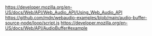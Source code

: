https://developer.mozilla.org/en-US/docs/Web/API/Web_Audio_API/Using_Web_Audio_API
https://github.com/mdn/webaudio-examples/blob/main/audio-buffer-source-node/loop/script.js
https://developer.mozilla.org/en-US/docs/Web/API/AudioBuffer#example